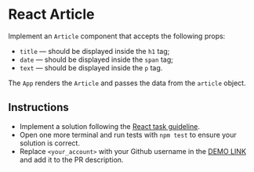 # React Article

Implement an `Article` component that accepts the following props:
- `title` — should be displayed inside the `h1` tag;
- `date` — should be displayed inside the `span` tag;
- `text` — should be displayed inside the `p` tag.

The `App` renders the `Article` and passes the data from the `article` object.

## Instructions

- Implement a solution following the [React task guideline](https://github.com/mate-academy/react_task-guideline#react-tasks-guideline).
- Open one more terminal and run tests with `npm test` to ensure your solution is correct.
- Replace `<your_account>` with your Github username in the [DEMO LINK](https://kata96451.github.io/react_article/) and add it to the PR description.
